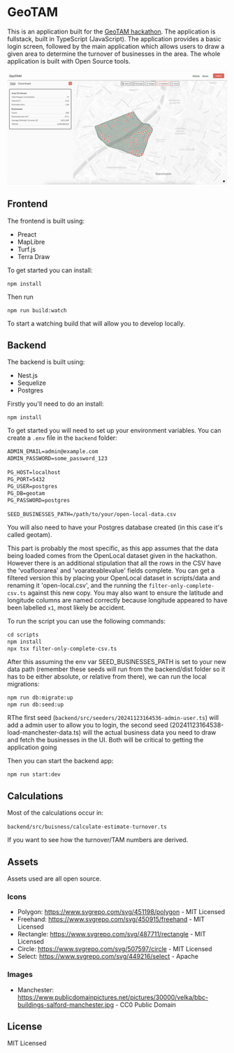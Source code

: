 # GeoTAM

This is an application built for the [GeoTAM hackathon](https://www.rebalance.earth/geotam-challenge). The application is fullstack, built in TypeScript (JavaScript). The application provides a basic login screen, followed by the main application which allows users to draw a given area to determine the turnover of businesses in the area. The whole application is built with Open Source tools. 

![GeoTAM App](screenshot.png "A screenshot of the GeoTAM application")

## Frontend

The frontend is built using:

* Preact
* MapLibre
* Turf.js
* Terra Draw

To get started you can install:

```
npm install
```

Then run 

```
npm run build:watch
```

To start a watching build that will allow you to develop locally.

## Backend

The backend is built using:

* Nest.js
* Sequelize
* Postgres

Firstly you'll need to do an install:

```shell
npm install 
```

To get started you will need to set up your environment variables. You can create a `.env` file in the `backend` folder:

```shell
ADMIN_EMAIL=admin@example.com
ADMIN_PASSWORD=some_password_123

PG_HOST=localhost
PG_PORT=5432
PG_USER=postgres
PG_DB=geotam
PG_PASSWORD=postgres

SEED_BUSINESSES_PATH=/path/to/your/open-local-data.csv
```

You will also need to have your Postgres database created (in this case it's called geotam).

This part is probably the most specific, as this app assumes that the data being loaded comes from the OpenLocal dataset given in the hackathon. However there is an additional stipulation that all the rows in the CSV have the 'voafloorarea' and 'voarateablevalue' fields complete. You can get a filtered version this by placing your OpenLocal dataset in scripts/data and renaming it 'open-local.csv', and the running the `filter-only-complete-csv.ts` against this new copy. You may also want to ensure the latitude and longitude columns are named correctly because longitude appeared to have been labelled `x1`, most likely be accident. 

To run the script you can use the following commands: 

```
cd scripts
npm install
npx tsx filter-only-complete-csv.ts
```

After this assuming the env var SEED_BUSINESSES_PATH is set to your new data path (remember these seeds will run from the backend/dist folder so it has to be either absolute, or relative from there), we can run the local migrations:

```
npm run db:migrate:up
npm run db:seed:up
```

RThe first seed (`backend/src/seeders/20241123164536-admin-user.ts`) will add a admin user to allow you to login, the second seed (20241123164538-load-manchester-data.ts) will the actual business data you need to draw and fetch the businesses in the UI. Both will be critical to getting the application going 

Then you can start the backend app:

```shell
npm run start:dev
```

## Calculations

Most of the calculations occur in:

`backend/src/buisness/calculate-estimate-turnover.ts`

If you want to see how the turnover/TAM numbers are derived.

## Assets

Assets used are all open source.

### Icons

- Polygon: https://www.svgrepo.com/svg/451198/polygon - MIT Licensed
- Freehand: https://www.svgrepo.com/svg/450915/freehand - MIT Licensed
- Rectangle: https://www.svgrepo.com/svg/487711/rectangle - MIT Licensed
- Circle: https://www.svgrepo.com/svg/507597/circle - MIT Licensed
- Select: https://www.svgrepo.com/svg/449216/select - Apache

### Images

- Manchester: https://www.publicdomainpictures.net/pictures/30000/velka/bbc-buildings-salford-manchester.jpg - CC0 Public Domain

## License 

MIT Licensed